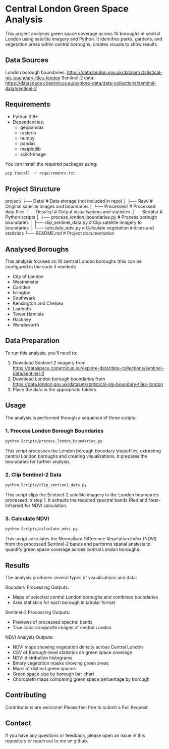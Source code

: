 # Central London Green Space Analysis

This project analyses green space coverage across 10 boroughs in central London using satellite imagery and Python. It identifies parks, gardens, and vegetation areas within central boroughs, creates visuals to show results.

## Data Sources
London borough boundaries: https://data.london.gov.uk/dataset/statistical-gis-boundary-files-london
Sentinel-2 data: https://dataspace.copernicus.eu/explore-data/data-collections/sentinel-data/sentinel-2

## Requirements

- Python 3.8+
- Dependencies:
  - geopandas
  - rasterio
  - numpy
  - pandas
  - matplotlib
  - scikit-image

You can install the required packages using:

```bash
pip install -r requirements.txt
```

## Project Structure

project/
├── Data/                       # Data storage (not included in repo)
│   ├── Raw/                    # Original satellite images and boundaries
│   └── Processed/              # Processed data files
├── Results/                    # Output visualisations and statistics
├── Scripts/                    # Python scripts
│   ├── process_london_boundaries.py   # Process borough boundaries
│   ├── clip_sentinel_data.py          # Clip satellite imagery to boundaries
│   └── calculate_ndvi.py              # Calculate vegetation indices and statistics
└── README.md                   # Project documentation

## Analysed Boroughs
This analysis focuses on 10 central London boroughs (this can be configured in the code if needed): 

- City of London
- Westminster
- Camden
- Islington
- Southwark
- Kensington and Chelsea
- Lambeth
- Tower Hamlets
- Hackney
- Wandsworth

## Data Preparation

To run this analysis, you'll need to:

1. Download Sentinel-2 imagery from https://dataspace.copernicus.eu/explore-data/data-collections/sentinel-data/sentinel-2 
2. Download London borough boundaries from https://data.london.gov.uk/dataset/statistical-gis-boundary-files-london
3. Place the data in the appropriate folders

## Usage

The analysis is performed through a sequence of three scripts:

### 1. Process London Borough Boundaries

```bash
python Scripts/process_london_boundaries.py
```

This script processes the London borough boundary shapefiles, extracting central London boroughs and creating visualisations. It prepares the boundaries for further analysis.

### 2. Clip Sentinel-2 Data

```bash
python Scripts/clip_sentinel_data.py
```

This script clips the Sentinel-2 satellite imagery to the London boundaries processed in step 1. It extracts the required spectral bands (Red and Near-Infrared) for NDVI calculation.

### 3. Calculate NDVI

```bash
python Scripts/calculate_ndvi.py
```

This script calculates the Normalised Difference Vegetation Index (NDVI) from the processed Sentinel-2 bands and performs spatial analysis to quantify green space coverage across central London boroughs.

## Results

The analysis produces several types of visualisations and data:

Boundary Processing Outputs:
- Maps of selected central London boroughs and combined boundaries
- Area statistics for each borough in tabular format

Sentinel-2 Processing Outputs:
- Previews of processed spectral bands
- True color composite images of central London

NDVI Analysis Outputs:
- NDVI maps showing vegetation density across Central London
- CSV of Borough-level statistics on green space coverage
- NDVI distribution histograms
- Binary vegetation masks showing green areas
- Maps of distinct green spaces
- Green space size by borough bar chart
- Choropleth maps comparing green space percentage by borough

## Contributing

Contributions are welcome! Please feel free to submit a Pull Request.

## Contact

If you have any questions or feedback, please open an issue in this repository or reach out to me on github.
